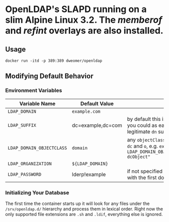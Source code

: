 # OpenLDAP's SLAPD running on a slim Alpine Linux 3.2. The _memberof_ and _refint_ overlays are also installed.

## Usage
```
docker run -itd -p 389:389 dweomer/openldap
```

## Modifying Default Behavior
### Environment Variables
Variable Name | Default Value | Notes
------------- | ------------- | -----
`LDAP_DOMAIN` | `example.com` |
`LDAP_SUFFIX` | dc=example,dc=com | by default this is generated from `${LDAP_DOMAIN}` but you could as easily pass `o=example.com` or any other legitimate `dn` supported by the `objectClass`
`LDAP_DOMAIN_OBJECTCLASS` | `domain` | any `objectClass` or combination thereof that supports `dc` and `o`, e.g. `export LDAP_DOMAIN_OBJECTCLASS="organization\nobjectClass: dcObject"`
`LDAP_ORGANIZATION` | `${LDAP_DOMAIN}` |
`LDAP_PASSWORD` | lderp!example | if not specified this is the string 'lderp!' concatenated with the first domain component from `${LDAP_DOMAIN}`

### Initializing Your Database
The first time the container starts up it will look for any files under the `/srv/openldap.d/` hierarchy and process them in lexical order.
Right now the only supported file extensions are `.sh` and `.ldif`, everything else is ignored. 
